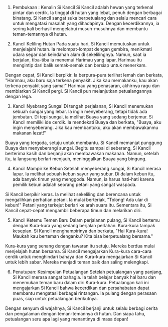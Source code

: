 1. Pembukaan : Kenalin Si Kancil
Si Kancil adalah hewan yang terkenal pintar dan cerdik. Ia tinggal di hutan yang lebat, penuh dengan berbagai binatang. Si Kancil sangat suka berpetualang dan selalu mencari cara untuk mengatasi masalah yang dihadapinya. Dengan kecerdikannya, ia sering kali berhasil mengelabui musuh-musuhnya dan membantu teman-temannya di hutan.

2. Kancil Keliling Hutan
Pada suatu hari, Si Kancil memutuskan untuk menjelajahi hutan. Ia melompat-lompat dengan gembira, menikmati udara segar dan keindahan alam di sekelilingnya. Namun, saat ia berjalan, tiba-tiba ia menemui Harimau yang lapar. Harimau itu mengintip dari balik semak-semak dan bersiap untuk menerkam.

Dengan cepat, Si Kancil berpikir. Ia berpura-pura terlihat lemah dan berkata, "Harimau, aku baru saja terkena penyakit. Jika kau memakanku, kau akan terkena penyakit yang sama!" Harimau yang penasaran, akhirnya ragu dan membiarkan Si Kancil pergi. Si Kancil pun melanjutkan petualangannya dengan lega.

3. Kancil Nyebrang Sungai
Di tengah perjalanan, Si Kancil menemukan sebuah sungai yang lebar. Ia ingin menyeberang, tetapi tidak ada jembatan. Di tepi sungai, ia melihat Buaya yang sedang berjemur. Si Kancil memiliki ide cerdik. Ia mendekati Buaya dan berkata, "Buaya, aku ingin menyeberang. Jika kau membantuku, aku akan membawakanmu makanan lezat!"

Buaya yang tergoda, setuju untuk membantu. Si Kancil memanjat punggung Buaya dan menyeberangi sungai. Begitu sampai di seberang, Si Kancil berterima kasih dan berjanji akan membawakan makanan. Namun, setelah itu, ia langsung berlari menjauh, meninggalkan Buaya yang bingung.

4. Kancil Mampir ke Kebun
Setelah menyeberang sungai, Si Kancil merasa lapar. Ia melihat sebuah kebun sayur yang subur. Di dalam kebun itu, ada banyak timun yang menggoda. Namun, ia harus hati-hati karena pemilik kebun adalah seorang petani yang sangat waspada.

Si Kancil berpikir keras. Ia melihat sekeliling dan berencana untuk mengalihkan perhatian petani. Ia mulai berteriak, "Tolong! Ada ular di kebun!" Petani yang terkejut berlari ke arah suara itu. Sementara itu, Si Kancil cepat-cepat mengambil beberapa timun dan melarikan diri.

5. Kancil Ketemu Temen Baru
Dalam perjalanan pulang, Si Kancil bertemu dengan Kura-kura yang sedang berjalan perlahan. Kura-kura tampak kesepian. Si Kancil menghampirinya dan berkata, "Hai Kura-kura! Maukah kau berteman denganku? Kita bisa berpetualang bersama."

Kura-kura yang senang dengan tawaran itu setuju. Mereka berdua mulai menjelajah hutan bersama. Si Kancil mengajarkan Kura-kura cara-cara cerdik untuk menghindari bahaya dan Kura-kura mengajarkan Si Kancil untuk lebih sabar. Mereka menjadi teman baik dan saling melengkapi.

6. Penutupan: Kesimpulan Petualangan
Setelah petualangan yang panjang, Si Kancil merasa sangat bahagia. Ia telah belajar banyak hal baru dan menemukan teman baru dalam diri Kura-kura. Petualangan kali ini mengajarkan Si Kancil bahwa kecerdikan dan persahabatan dapat membantu mengatasi berbagai rintangan. Ia pulang dengan perasaan puas, siap untuk petualangan berikutnya.

Dengan senyum di wajahnya, Si Kancil berjanji untuk selalu berbagi cerita dan pengalaman dengan teman-temannya di hutan. Dan siapa tahu, petualangan seru apa lagi yang menantinya di masa depan!